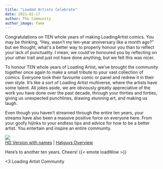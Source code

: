 ```yaml
---
title: "Loaded Artists Celebrate"
date: 2021-02-17
author: The Community
author_image: fame
---
```


Congratulations on TEN whole years of making LoadingArtist comics. You may be thinking,
“Hey, wasn’t my ten-year anniversary like a month ago?” but we thought,
what's a better way to properly honour you than to reflect your lack of punctuality.
I mean, we could’ve honoured you by reflecting on your other trait and just not have done anything, but we felt this was nicer.

To honour TEN whole years of Loading Artist, we’ve brought the community together once again to make a small tribute
to your vast collection of comics. Everyone took their favourite comic or panel and redrew it in their own style.
It’s like a sort of Loading Artist multiverse, where the artists have some talent.
All jokes aside, we are obviously greatly appreciative of the work you have done over the past decade,
through your thirties and forties, giving us unexpected punchlines, drawing stunning art, and making us laugh.

Even though you haven’t streamed through the entire ten years, your streams have also been a massive positive
force on everyone here. From your goofy hijinks to your endless tips and advice for how to be a better artist.
You entertain and inspire an entire community.

[![](/news/images/hatguys-10-years_scaled.jpg)](/news/images/hatguys-10-years_HD.png)  
[HD Version with names](/news/images/hatguys-10-years-names_HD.png) | [Hatguys Overview](/hatguys)

Here’s to another ten years. Cheers! {{< emote loadWow >}}

<3 Loading Artist Community
